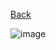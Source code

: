 [Back](https://github.com/springboot-oauth2-server-project/)

![image](https://github.com/springboot-oauth2-server-project/.github/assets/11941308/b888d83a-7c5d-49c4-adfd-2d369de8a1fa)
